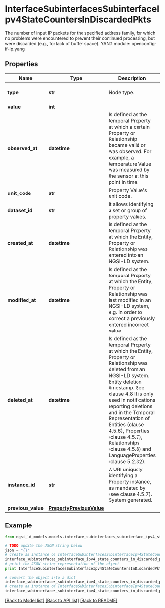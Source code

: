 # InterfaceSubinterfacesSubinterfaceIpv4StateCountersInDiscardedPkts

The number of input IP packets for the specified address family, for which no problems were encountered to prevent their continued processing, but were discarded (e.g., for lack of buffer space).  YANG module: openconfig-if-ip.yang 

## Properties

Name | Type | Description | Notes
------------ | ------------- | ------------- | -------------
**type** | **str** | Node type.  | [optional] [default to 'Property']
**value** | **int** |  | 
**observed_at** | **datetime** | Is defined as the temporal Property at which a certain Property or Relationship became valid or was observed. For example, a temperature Value was measured by the sensor at this point in time.  | [optional] 
**unit_code** | **str** | Property Value&#39;s unit code.  | [optional] 
**dataset_id** | **str** | It allows identifying a set or group of property values.  | [optional] 
**created_at** | **datetime** | Is defined as the temporal Property at which the Entity, Property or Relationship was entered into an NGSI-LD system.  | [optional] [readonly] 
**modified_at** | **datetime** | Is defined as the temporal Property at which the Entity, Property or Relationship was last modified in an NGSI-LD system, e.g. in order to correct a previously entered incorrect value.  | [optional] [readonly] 
**deleted_at** | **datetime** | Is defined as the temporal Property at which the Entity, Property or Relationship was deleted from an NGSI-LD system.  Entity deletion timestamp. See clause 4.8 It is only used in notifications reporting deletions and in the Temporal Representation of Entities (clause 4.5.6), Properties (clause 4.5.7), Relationships (clause 4.5.8) and LanguageProperties (clause 5.2.32).  | [optional] [readonly] 
**instance_id** | **str** | A URI uniquely identifying a Property instance, as mandated by (see clause 4.5.7). System generated.  | [optional] [readonly] 
**previous_value** | [**PropertyPreviousValue**](PropertyPreviousValue.md) |  | [optional] 

## Example

```python
from ngsi_ld_models.models.interface_subinterfaces_subinterface_ipv4_state_counters_in_discarded_pkts import InterfaceSubinterfacesSubinterfaceIpv4StateCountersInDiscardedPkts

# TODO update the JSON string below
json = "{}"
# create an instance of InterfaceSubinterfacesSubinterfaceIpv4StateCountersInDiscardedPkts from a JSON string
interface_subinterfaces_subinterface_ipv4_state_counters_in_discarded_pkts_instance = InterfaceSubinterfacesSubinterfaceIpv4StateCountersInDiscardedPkts.from_json(json)
# print the JSON string representation of the object
print InterfaceSubinterfacesSubinterfaceIpv4StateCountersInDiscardedPkts.to_json()

# convert the object into a dict
interface_subinterfaces_subinterface_ipv4_state_counters_in_discarded_pkts_dict = interface_subinterfaces_subinterface_ipv4_state_counters_in_discarded_pkts_instance.to_dict()
# create an instance of InterfaceSubinterfacesSubinterfaceIpv4StateCountersInDiscardedPkts from a dict
interface_subinterfaces_subinterface_ipv4_state_counters_in_discarded_pkts_form_dict = interface_subinterfaces_subinterface_ipv4_state_counters_in_discarded_pkts.from_dict(interface_subinterfaces_subinterface_ipv4_state_counters_in_discarded_pkts_dict)
```
[[Back to Model list]](../README.md#documentation-for-models) [[Back to API list]](../README.md#documentation-for-api-endpoints) [[Back to README]](../README.md)


